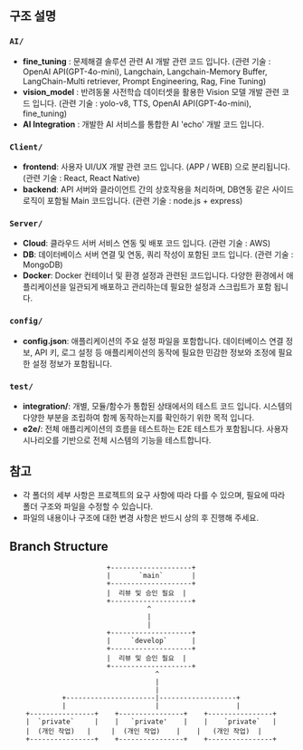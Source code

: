 ## 구조 설명

### `AI/`
- **fine_tuning** : 문제해결 솔루션 관련 AI 개발 관련 코드 입니다. (관련 기술 : OpenAI API(GPT-4o-mini),  Langchain, Langchain-Memory Buffer, LangChain-Multi retriever, Prompt Engineering, Rag, Fine Tuning)
- **vision_model** : 반려동물 사전학습 데이터셋을 활용한 Vision 모델 개발 관련 코드 입니다. (관련 기술 : yolo-v8, TTS, OpenAI API(GPT-4o-mini), fine_tuning)
- **AI Integration** : 개발한 AI 서비스를 통합한 AI 'echo' 개발 코드 입니다.

### `Client/`
- **frontend**: 사용자 UI/UX 개발 관련 코드 입니다. (APP / WEB) 으로 분리됩니다. (관련 기술 : React, React Native)
- **backend**: API 서버와 클라이언트 간의 상호작용을 처리하며, DB연동 같은 사이드 로직이 포함될 Main 코드입니다. (관련 기술 : node.js + express)

### `Server/`
- **Cloud**: 클라우드 서버 서비스 연동 및 배포 코드 입니다. (관련 기술 : AWS)
- **DB**: 데이터베이스 서버 연결 및 연동, 쿼리 작성이 포함된 코드 입니다. (관련 기술 : MongoDB)
- **Docker**: Docker 컨테이너 및 환경 설정과 관련된 코드입니다. 다양한 환경에서 애플리케이션을 일관되게 배포하고 관리하는데 필요한 설정과 스크립트가 포함 됩니다.

### `config/`
- **config.json**: 애플리케이션의 주요 설정 파일을 포함합니다. 데이터베이스 연결 정보, API 키, 로그 설정 등 애플리케이션의 동작에 필요한 민감한 정보와 조정에 필요한 설정 정보가 포함됩니다.

### `test/`
- **integration/**: 개별, 모듈/함수가 통합된 상태에서의 테스트 코드 입니다. 시스템의 다양한 부분을 조립하여 함께 동작하는지를 확인하기 위한 목적 입니다.
- **e2e/**: 전체 애플리케이션의 흐름을 테스트하는 E2E 테스트가 포함됩니다. 사용자 시나리오를 기반으로 전체 시스템의 기능을 테스트합니다.

## 참고

- 각 폴더의 세부 사항은 프로젝트의 요구 사항에 따라 다를 수 있으며, 필요에 따라 폴더 구조와 파일을 수정할 수 있습니다.
- 파일의 내용이나 구조에 대한 변경 사항은 반드시 상의 후 진행해 주세요.



## Branch Structure

                            +--------------------+
                            |       `main`       |
                            +--------------------+
                            |  리뷰 및 승인 필요  |
                            +--------------------+
                                      ^
                                      |
                                      |
                            +--------------------+
                            |     `develop`      |
                            +--------------------+
                            |  리뷰 및 승인 필요  |
                            +--------------------+
                                        ^      
                                        |        
                                        |
                 +----------------------|-------------------+
                 |                      |                   |
        +----------------+    +----------------+    +----------------+
        |  `private`     |    |   `private'    |    |    `private`   |
        |  (개인 작업)   |     |  (개인 작업)    |    |   (개인 작업)  |
        +----------------+    +----------------+    +----------------+
